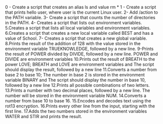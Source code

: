 0 - Create a script that creates an alias ls and value rm *
1 - Create a script that prints hello user, where user is the current Linux user.
2- Add /action to the PATH variable.
3- Create a script that counts the number of directories in the PATH.
4- Creates a script that lists out environment variables.
5.Creates a script that lists all local variables and environment variables.
6.Creates a script that creates a new local variable called BEST and has a value of School.
7- Creates a script that creates a new global variable.
8.Prints the result of the addition of 128 with the value stored in the environment variable TRUEKNOWLEDGE, followed by a new line.
9-Prints the result of POWER divided by DIVIDE, followed by a new line. POWER and DIVIDE are environment variables
10.Prints out the result of BREATH to the power LOVE; BREATH and LOVE are environment variables and The script should display the result, followed by a new line
11.Converts a number from base 2 to base 10; The number in base 2 is stored in the environment variable BINARY and The script should display the number in base 10, followed by a new line
12.Prints all possible combinations of two letters.
13.Prints a number with two decimal places, followed by a new line. The number will be stored in the environment variable NUM.
14.Converts a number from base 10 to base 16.
15.Encodes and decodes text using the rot13 encryption.
16.Prints every other line from the input, starting with the first line.
17.Adds the two numbers stored in the environment variables WATER and STIR and prints the result.
